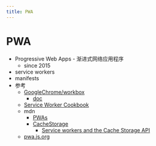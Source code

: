 ```yaml
---
title: PWA
---
```


# PWA

- Progressive Web Apps - 渐进式网络应用程序
  - since 2015
- service workers
- manifests
- 参考
  - [GoogleChrome/workbox](https://github.com/GoogleChrome/workbox)
    - [doc](https://developers.google.com/web/tools/workbox)
  - [Service Worker Cookbook](https://serviceworke.rs/)
  - mdn
    - [PWAs](https://developer.mozilla.org/en-US/docs/Web/Progressive_web_apps)
    - [CacheStorage](https://developer.mozilla.org/en-US/docs/Web/API/CacheStorage)
      - [Service workers and the Cache Storage API](https://web.dev/service-workers-cache-storage/)
  - [pwa.js.org](https://pwa.js.org/)
